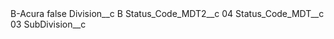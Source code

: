 <?xml version="1.0" encoding="UTF-8"?>
<CustomMetadata xmlns="http://soap.sforce.com/2006/04/metadata" xmlns:xsi="http://www.w3.org/2001/XMLSchema-instance" xmlns:xsd="http://www.w3.org/2001/XMLSchema">
    <label>B-Acura</label>
    <protected>false</protected>
    <values>
        <field>Division__c</field>
        <value xsi:type="xsd:string">B</value>
    </values>
    <values>
        <field>Status_Code_MDT2__c</field>
        <value xsi:type="xsd:string">04</value>
    </values>
    <values>
        <field>Status_Code_MDT__c</field>
        <value xsi:type="xsd:string">03</value>
    </values>
    <values>
        <field>SubDivision__c</field>
        <value xsi:nil="true"/>
    </values>
</CustomMetadata>
